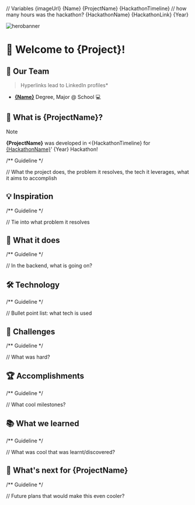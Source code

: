 // Variables
{imageUrl}
{Name}
{ProjectName}
{HackathonTimeline} // how many hours was the hackathon?
{HackathonName}
{HackathonLink}
{Year}


![herobanner]({imageUrl})

# 🎉 Welcome to {Project}! 

## 🏬 Our Team 
> Hyperlinks lead to LinkedIn profiles*
-  **[{Name}]({linkedinURL})** Degree, Major @ School 💻

## 🤔 What is {ProjectName}? 

> [!NOTE]  
> **{ProjectName}** was developed in <{HackathonTimeline} for [{HackathonName}]({HackathonLink})' {Year} Hackathon!

/** Guideline */

// What the project does, the problem it resolves, the tech it leverages, what it aims to accomplish


## 💡 Inspiration 

/** Guideline */

// Tie into what problem it resolves

## 🚀 What it does

/** Guideline */

// In the backend, what is going on?

## 🛠️ Technology 

/** Guideline */

// Bullet point list: what tech is used

## 🤔 Challenges 

/** Guideline */

// What was hard?

## 🏆 Accomplishments 

/** Guideline */

// What cool milestones?

## 📚 What we learned 
  
/** Guideline */

// What was cool that was learnt/discovered?

## 🔮 What's next for {ProjectName} 

/** Guideline */

// Future plans that would make this even cooler?